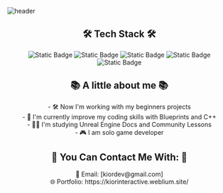 ![header]([https://capsule-render.vercel.app/api?type=slice&color=gradient&height=160&section=header&text=Hi!%20I'm%20Hyein!&fontAlign=50&fontAlignY=70&fontSize=90&fontColor=000000](https://capsule-render.vercel.app/api?type=waving&height=300&color=000&text=THORM-KA!%20WELCOME%20TO%20MY%20GIT!&fontColor=fff&fontSize=40&desc=KIORDEV%20-%20UNREAL%20ENGINE%20DEVELOPER&descAlign=67))

<h2 align="center">🛠️ Tech Stack 🛠️</h2>
<p align="center">
<img alt="Static Badge" src="https://img.shields.io/badge/unreal-engine?style=for-the-badge&logo=unrealengine&labelColor=black&color=black">

<img alt="Static Badge" src="https://img.shields.io/badge/blender-black?style=for-the-badge&logo=blender&logoColor=white&labelColor=orange&color=orange">

<img alt="Static Badge" src="https://img.shields.io/badge/photoshop-black?style=for-the-badge&logo=photoshop&logoColor=white&labelColor=blue&color=blue">
<img alt="Static Badge" src="https://img.shields.io/badge/premier-black?style=for-the-badge&logo=photoshop&logoColor=white&labelColor=purple&color=purple">

<img alt="Static Badge" src="https://img.shields.io/badge/notion-black?style=for-the-badge&logo=notion&logoColor=black&labelColor=white&color=white">

</p>

<h2 align="center">📚 A little about me 📚</h2>
<p align="center">
 - 🛠️ Now I'm working with my beginners projects
<br>
 - 🧠 I'm currently improve my coding skills with Blueprints and C++
<br>
 - 🧑‍🎓 I'm studying Unreal Engine Docs and Community Lessons
<br>
 - 🎮 I am solo game developer
</p>

<h2 align="center"> 🚀 You Can Contact Me With: 🚀 </h2>
<p align="center">
📧 Email: [kiordev@gmail.com]
<br>
🌐 Portfolio: https://kiorinteractive.weblium.site/
</p>

